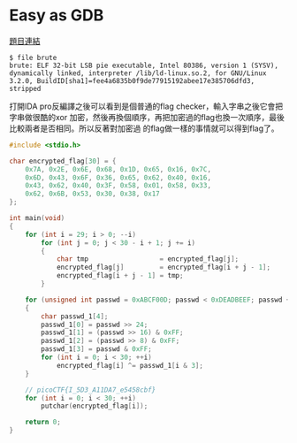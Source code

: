 # Easy as GDB

[題目連結](https://play.picoctf.org/practice/challenge/122)

```console
$ file brute
brute: ELF 32-bit LSB pie executable, Intel 80386, version 1 (SYSV), dynamically linked, interpreter /lib/ld-linux.so.2, for GNU/Linux 3.2.0, BuildID[sha1]=fee4a6835b0f9de77915192abee17e385706dfd3, stripped
```

打開IDA pro反編譯之後可以看到是個普通的flag checker，輸入字串之後它會把字串做很酷的xor
加密，然後再換個順序，再把加密過的flag也換一次順序，最後比較兩者是否相同。所以反著對加密過
的flag做一樣的事情就可以得到flag了。

```c
#include <stdio.h>

char encrypted_flag[30] = {
    0x7A, 0x2E, 0x6E, 0x68, 0x1D, 0x65, 0x16, 0x7C,
    0x6D, 0x43, 0x6F, 0x36, 0x65, 0x62, 0x40, 0x16,
    0x43, 0x62, 0x40, 0x3F, 0x58, 0x01, 0x58, 0x33,
    0x62, 0x6B, 0x53, 0x30, 0x38, 0x17
};

int main(void)
{
    for (int i = 29; i > 0; --i)
        for (int j = 0; j < 30 - i + 1; j += i)
        {
            char tmp                  = encrypted_flag[j];
            encrypted_flag[j]         = encrypted_flag[i + j - 1];
            encrypted_flag[i + j - 1] = tmp;
        }

    for (unsigned int passwd = 0xABCF00D; passwd < 0xDEADBEEF; passwd += 0x1FAB4D)
    {
        char passwd_1[4];
        passwd_1[0] = passwd >> 24;
        passwd_1[1] = (passwd >> 16) & 0xFF;
        passwd_1[2] = (passwd >> 8) & 0xFF;
        passwd_1[3] = passwd & 0xFF;
        for (int i = 0; i < 30; ++i)
            encrypted_flag[i] ^= passwd_1[i & 3];
    }

    // picoCTF{I_5D3_A11DA7_e5458cbf}
    for (int i = 0; i < 30; ++i)
        putchar(encrypted_flag[i]);

    return 0;
}
```
